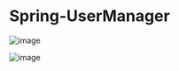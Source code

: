 # Spring-UserManager

![image](https://user-images.githubusercontent.com/28651727/130001586-01682406-1b26-4260-ac4e-856725635ca7.png)

![image](https://user-images.githubusercontent.com/28651727/130001594-67b53606-b12a-4cd2-ad26-4d5a0b109afd.png)
